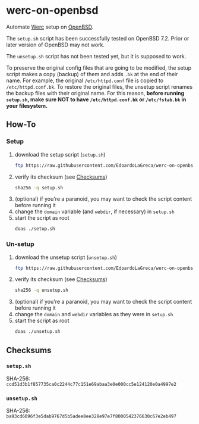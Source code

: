# werc-on-openbsd

Automate [Werc](http://werc.cat-v.org/) setup on [OpenBSD](https://www.openbsd.org/).

The `setup.sh` script has been successfully tested on OpenBSD 7.2. Prior or later version of OpenBSD may not work.

The `unsetup.sh` script has not been tested yet, but it is supposed to work.

To preserve the original config files that are going to be modified, the setup script makes a copy (backup) of them and adds `.bk` at the end of their name. For example, the original `/etc/httpd.conf` file is copied to `/etc/httpd.conf.bk`. To restore the original files, the unsetup script renames the backup files with their original name. For this reason, **before running `setup.sh`, make sure NOT to have `/etc/httpd.conf.bk` or `/etc/fstab.bk` in your filesystem.**

## How-To

### Setup

 1. download the setup script (`setup.sh`)
    ```sh
    ftp https://raw.githubusercontent.com/EdoardoLaGreca/werc-on-openbsd/main/setup.sh
    ```
 2. verify its checksum (see [Checksums](#checksums))
    ```sh
    sha256 -q setup.sh
    ```
 3. (optional) if you're a paranoid, you may want to check the script content before running it
 4. change the `domain` variable (and `webdir`, if necessary) in `setup.sh`
 5. start the script as root
    ```sh
    doas ./setup.sh
    ```

### Un-setup

 1. download the unsetup script (`unsetup.sh`)
    ```sh
    ftp https://raw.githubusercontent.com/EdoardoLaGreca/werc-on-openbsd/main/unsetup.sh
    ```
 2. verify its checksum (see [Checksums](#checksums))
    ```sh
    sha256 -q unsetup.sh
    ```
 3. (optional) if you're a paranoid, you may want to check the script content before running it
 4. change the `domain` and `webdir` variables as they were in `setup.sh`
 5. start the script as root
    ```sh
    doas ./unsetup.sh
    ```

## Checksums

### `setup.sh`

SHA-256: `ccd51d3b1f857735ca0c2244c77c151e69abaa3e0e000cc5e124120e0a4997e2`

### `unsetup.sh`

SHA-256: `ba93cd6096f3e5dab9767d5b5adee8ee328e97e7f8000542376630c67e2eb497`